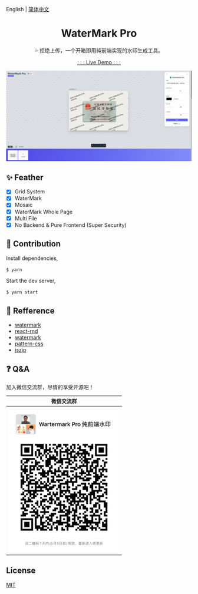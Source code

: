 English | [简体中文](./README_cn-zh.md)

<h1 align="center">WaterMark Pro</h1>

<p align="center">💦 拒绝上传，一个开箱即用纯前端实现的水印生成工具。</p>

<p align="center"><a href="https://watermark-pro.vercel.app" target="_blank">: : : Live Demo : : :</a></p>

![watermark pro](./screenshot.png)
## ✨ Feather

- [x] Grid System
- [x] WaterMark
- [x] Mosaic
- [x] WaterMark Whole Page
- [x] Multi File
- [x] No Backend & Pure Frontend (Super Security)

## 🔨 Contribution

Install dependencies,

```bash
$ yarn
```

Start the dev server,

```bash
$ yarn start
```

## 🔖 Refference

- [watermark](http://watermark.dxcweb.com/)
- [react-rnd](https://github.com/bokuweb/react-rnd)
- [watermark](https://github.com/pansyjs/react-components/tree/master/packages/watermark)
- [pattern-css](https://bansal.io/pattern-css)
- [jszip](https://github.com/Stuk/jszip)

## ❓ Q&A

加入微信交流群，尽情的享受开源吧！

| 微信交流群 |
| --------- |
| <img width="300" src="./weixin_group.jpg"> |

## License

[MIT](./LICENSE)
